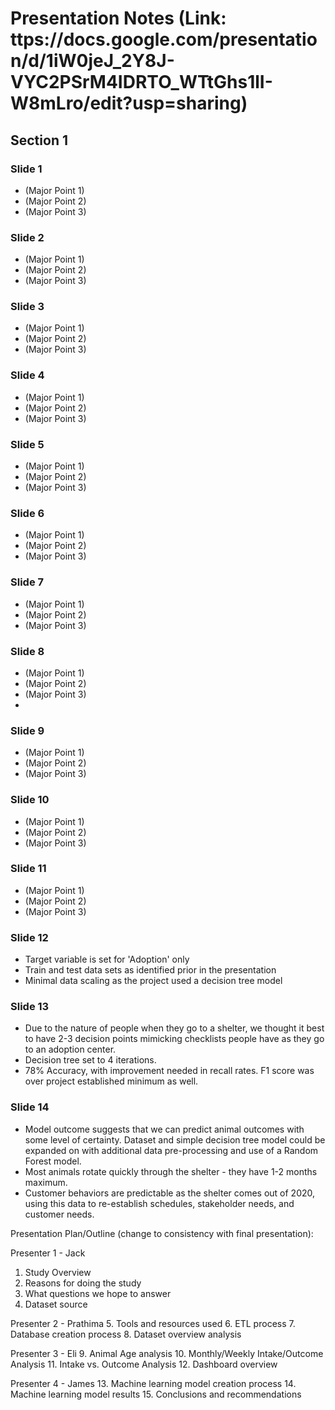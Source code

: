 # Presentation Notes (Link: ttps://docs.google.com/presentation/d/1iW0jeJ_2Y8J-VYC2PSrM4IDRTO_WTtGhs1lI-W8mLro/edit?usp=sharing)

## Section 1

### Slide 1
* (Major Point 1)
* (Major Point 2)
* (Major Point 3)

### Slide 2
* (Major Point 1)
* (Major Point 2)
* (Major Point 3)

### Slide 3
* (Major Point 1)
* (Major Point 2)
* (Major Point 3)

### Slide 4
* (Major Point 1)
* (Major Point 2)
* (Major Point 3)

### Slide 5
* (Major Point 1)
* (Major Point 2)
* (Major Point 3)

### Slide 6
* (Major Point 1)
* (Major Point 2)
* (Major Point 3)

### Slide 7
* (Major Point 1)
* (Major Point 2)
* (Major Point 3)

### Slide 8
* (Major Point 1)
* (Major Point 2)
* (Major Point 3)
* 
### Slide 9
* (Major Point 1)
* (Major Point 2)
* (Major Point 3)

### Slide 10
* (Major Point 1)
* (Major Point 2)
* (Major Point 3)

### Slide 11
* (Major Point 1)
* (Major Point 2)
* (Major Point 3)

### Slide 12
* Target variable is set for 'Adoption' only
* Train and test data sets as identified prior in the presentation
* Minimal data scaling as the project used a decision tree model

### Slide 13
* Due to the nature of people when they go to a shelter, we thought it best to have 2-3 decision points mimicking checklists people have as they go to an adoption center.
* Decision tree set to 4 iterations.
* 78% Accuracy, with improvement needed in recall rates. F1 score was over project established minimum as well.

### Slide 14
* Model outcome suggests that we can predict animal outcomes with some level of certainty. Dataset and simple decision tree model could be expanded on with additional data pre-processing and use of a Random Forest model.
* Most animals rotate quickly through the shelter - they have 1-2 months maximum.
* Customer behaviors are predictable as the shelter comes out of 2020, using this data to re-establish schedules, stakeholder needs, and customer needs.

Presentation Plan/Outline (change to consistency with final presentation):

Presenter 1 - Jack
1. Study Overview
2. Reasons for doing the study
3. What questions we hope to answer
4. Dataset source

Presenter 2 - Prathima
5. Tools and resources used
6. ETL process
7. Database creation process
8. Dataset overview analysis

Presenter 3 - Eli
9. Animal Age analysis
10. Monthly/Weekly Intake/Outcome Analysis
11. Intake vs. Outcome Analysis
12. Dashboard overview

Presenter 4 - James
13. Machine learning model creation process
14. Machine learning model results
15. Conclusions and recommendations
